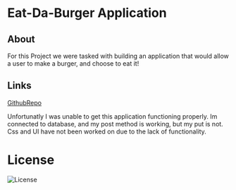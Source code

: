 # Eat-Da-Burger Application

## About
For this Project we were tasked with building an application that would allow a user to make a burger, and choose to eat it! 


## Links

[GithubRepo](https://github.com/Nickcostanza/my-burger-app)


Unfortunatly I was unable to get this application functioning properly. 
Im connected to database, and my post method is working, but my put is not. Css and UI have not been worked on due to the lack of functionality.





# License
![License](https://img.shields.io/badge/License-MIT-blue.svg "License Badge")